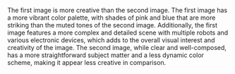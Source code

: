 The first image is more creative than the second image. The first image has a more vibrant color palette, with shades of pink and blue that are more striking than the muted tones of the second image. Additionally, the first image features a more complex and detailed scene with multiple robots and various electronic devices, which adds to the overall visual interest and creativity of the image. The second image, while clear and well-composed, has a more straightforward subject matter and a less dynamic color scheme, making it appear less creative in comparison.
